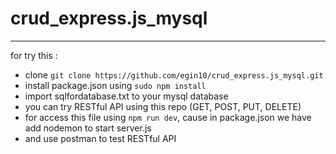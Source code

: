 # crud_express.js_mysql
------
for try this :
  - clone `git clone https://github.com/egin10/crud_express.js_mysql.git`
  - install package.json using `sudo npm install`
  - import sqlfordatabase.txt to your mysql database
  - you can try RESTful API using this repo (GET, POST, PUT, DELETE)
  - for access this file using `npm run dev`, cause in package.json we have add nodemon to start server.js
  - and use postman to test RESTful API
